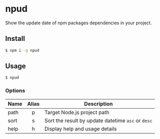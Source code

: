 # npud

Show the update date of npm packages dependencies in your project.

## Install

```bash
$ npm i -g npud
```

## Usage

```bash
$ npud
```

### Options

|Name|Alias|Description|
|----|:---:|-----------|
|path|p    |Target Node.js project path|
|sort|s    |Sort the result by update datetime `asc` or `desc`|
|help|h    |Display help and usage details|
